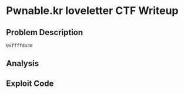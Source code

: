 # Pwnable.kr loveletter CTF Writeup

## Problem Description

`0xffffda30`

## Analysis

## Exploit Code
